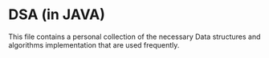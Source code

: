 # DSA (in JAVA)
This file contains a personal collection of the necessary Data structures and algorithms implementation that are used frequently.
